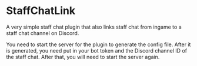 # StaffChatLink
A very simple staff chat plugin that also links staff chat from ingame to a staff chat channel on Discord.

You need to start the server for the plugin to generate the config file. After it is generated, you need put in your bot token and the Discord channel ID of the staff chat.
After that, you will need to start the server again.

